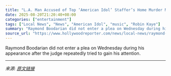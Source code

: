 ```yaml
---
title: "L.A. Man Accused of Top ‘American Idol’ Staffer’s Home Murder Moved to Mental Health Court"
date: 2025-08-20T21:20:40+08:00
categories: ["entertainment"]
tags: ["Local News", "News", "American Idol", "music", "Robin Kaye"]
summary: "Raymond Boodarian did not enter a plea on Wednesday during his appearance after the judge repeatedly tried to gain his attention."
source_url: "https://www.hollywoodreporter.com/news/local-news/raymond-boodarian-robin-kaye-american-idol-murder-court-1236349340/"
---
```


Raymond Boodarian did not enter a plea on Wednesday during his appearance after the judge repeatedly tried to gain his attention.

---

*来源: [原文链接](https://www.hollywoodreporter.com/news/local-news/raymond-boodarian-robin-kaye-american-idol-murder-court-1236349340/)*

